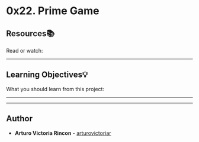 # 0x22. Prime Game

## Resources:books:
Read or watch:

---
## Learning Objectives:bulb:
What you should learn from this project:

---
---

## Author
* **Arturo Victoria Rincon** - [arturovictoriar](https://github.com/arturovictoriar)
